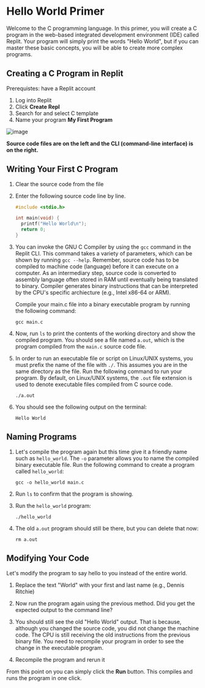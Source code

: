 # Hello World Primer

Welcome to the C programming language. In this primer, you will create a C program in the web-based integrated development environment (IDE) called Replit.
Your program will simply print the words "Hello World", but if you can master these basic concepts, you will be able to create more complex programs.

## Creating a C Program in Replit

Prerequistes: have a Replit account

1. Log into Replit
1. Click **Create Repl**
1. Search for and select C template
1. Name your program **My First Program**

![image](https://github.com/it-academy-svhec/intro-to-programming/assets/61634762/a0574977-cc54-486b-969f-6602f1bfc871)

**Source code files are on the left and the CLI (command-line interface) is on the right.**

## Writing Your First C Program

1.  Clear the source code from the file
1.  Enter the following source code line by line.

    ```C
    #include <stdio.h>

    int main(void) {
      printf("Hello World\n");
      return 0;
    }
    ```

1.  You can invoke the GNU C Compiler by using the `gcc` command in the Replit CLI. This command takes a variety of parameters, which can be shown by running `gcc --help`. Remember, source code has to be compiled to machine code (language) before it can execute on a computer. As an intermediary step, source code is converted to assembly language often stored in RAM until eventually being translated to binary. Compiler generates binary instructions that can be interpreted by the CPU's specific archiecture (e.g., Intel x86-64 or ARM).

    Compile your main.c file into a binary executable program by running the following command:

        gcc main.c

1.  Now, run `ls` to print the contents of the working directory and show the compiled program. You should see a file named `a.out`, which is the program compiled from the `main.c` source code file.

1.  In order to run an executable file or script on Linux/UNIX systems, you must prefix the name of the file with `./`. This assumes you are in the same directory as the file. Run the following command to run your program. By default, on Linux/UNIX systems, the `.out` file extension is used to denote executable files compiled from C source code.

        ./a.out

1.  You should see the following output on the terminal:

        Hello World

## Naming Programs

1.  Let's compile the program again but this time give it a friendly name such as `hello_world`. The `-o` parameter allows you to name the compiled binary executable file. Run the following command to create a program called `hello_world`:

        gcc -o hello_world main.c

1.  Run `ls` to confirm that the program is showing.

1.  Run the `hello_world` program:

        ./hello_world

1.  The old `a.out` program should still be there, but you can delete that now:

        rm a.out

## Modifying Your Code

Let's modify the program to say hello to you instead of the entire world.

1. Replace the text "World" with your first and last name (e.g., Dennis Ritchie)

1. Now run the program again using the previous method. Did you get the expected output to the command line?

1. You should still see the old "Hello World" output. That is because, although you changed the source code, you did not change the machine code. The CPU is still receiving the old instructions from the previous binary file. You need to recompile your program in order to see the change in the executable program.

1. Recompile the program and rerun it

From this point on you can simply click the **Run** button. This compiles and runs the program in one click.
